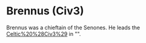 # Brennus (Civ3)

Brennus was a chieftain of the Senones. He leads the [Celtic%20%28Civ3%29](Celts) in "".